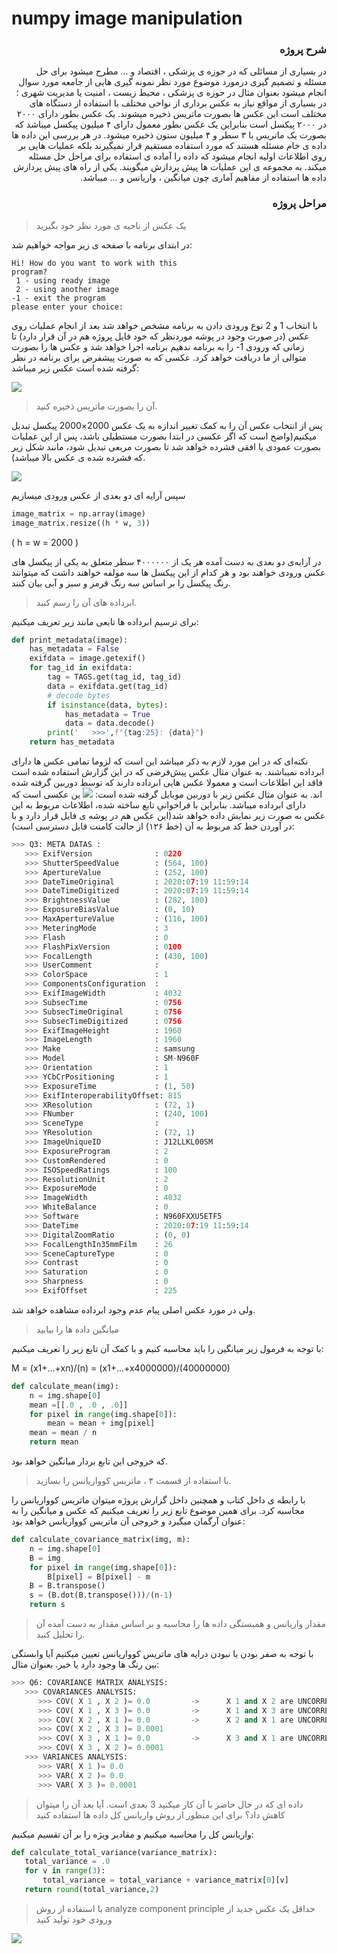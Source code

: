 # numpy image manipulation
### <div dir="rtl">شرح پروژه </div>
<div dir="rtl">
در بسیاری از مسائلی که در حوزه ی پزشکی ، اقتصاد و ... مطرح میشود برای حل مسئله و تصمیم گیری
درمورد موضوع مورد نظر نمونه گیری هایی از جامعه مورد سوال انجام میشود بعنوان مثال در حوزه ی پزشکی
، محیط زیست ، امنیت یا مدیریت شهری ؛ در بسیاری از مواقع نیاز به عکس برداری از نواحی مختلف با
استفاده از دستگاه های مختلف است این عکس ها بصورت ماتریس ذخیره میشوند. یک عکس بطور دارای
۲۰۰۰ در ۲۰۰۰ پیکسل است بنابراین یک عکس بطور معمول دارای ۴ میلیون پیکسل میباشد که بصورت یک
ماتریس با ۳ سطر و ۴ میلیون ستون ذخیره میشود. در هر بررسی این داده ها داده ی خام مسئله هستند که
مورد استفاده مستقیم قرار نمیگیرند بلکه عملیات هایی بر روی اطلاعات اولیه انجام میشود که داده را آماده
ی استفاده برای مراحل حل مسئله میکند. به مجموعه ی این عملیات ها پیش پردازش میگویند.
یکی از راه های پیش پردازش داده ها استفاده از مفاهیم آماری چون میانگین ، واریانس و ... میباشد.
 </div>

### <div dir="rtl"> مراحل پروژه </div> ###
> یک عکس از ناحیه ی مورد نظر خود بگیرید 

در ابتدای برنامه با صفحه ی زیر مواجه خواهیم شد:
```
Hi! How do you want to work with this 
program?
 1 - using ready image
 2 - using another image
-1 - exit the program
please enter your choice:  
```
با انتخاب 1 و 2 نوع ورودی دادن به برنامه مشخص خواهد شد بعد از انجام عملیات روی عکس (در صورت وجود در پوشه موردنظر که خود فایل پروژه هم در آن قرار دارد) تا زمانی که ورودی 1- را به برنامه ندهیم برنامه اجرا خواهد شد و عکس ها را بصورت متوالی از ما دریافت خواهد کرد. عکسی که به صورت پیشفرض برای برنامه در نظر گرفته شده است عکس زیر میباشد:

<img src="https://cdn.discordapp.com/attachments/732234196487241741/734420271972220959/1.jpg">

> آن را بصورت ماتریس ذخیره کنید.

پس از انتخاب عکس آن را به کمک تغییر اندازه به یک عکس 2000×2000 پیکسل تبدیل میکنیم(واضح است که اگر عکسی در ابتدا  بصورت مستطیلی باشد، پس از این عملیات بصورت عمودی یا افقی فشرده خواهد شد تا بصورت مربعی تبدیل شود، مانند شکل زیر که فشرده شده ی عکس بالا میباشد).

<img src="https://cdn.discordapp.com/attachments/732234196487241741/734420298245603338/2.jpg">

سپس آرایه ای دو بعدی از عکس ورودی میسازیم

```python
image_matrix = np.array(image) 
image_matrix.resize((h * w, 3))
```

( h = w = 2000 )

در آرایه‌ی دو بعدی به دست آمده هر یک از ۴۰۰۰۰۰۰ سطر متعلق به یکی از پیکسل های عکس ورودی خواهند بود و هر کدام از این پیکسل ها سه مولفه خواهند داشت که میتوانند رنگ پیکسل را بر اساس سه رنگ قرمز و سبز و آبی بیان کنند.

> ابرداده های آن را رسم کنید.

برای ترسیم ابرداده ها تابعی مانند زیر تعریف میکنیم:
```python
def print_metadata(image):
    has_metadata = False
    exifdata = image.getexif()
    for tag_id in exifdata:
        tag = TAGS.get(tag_id, tag_id)
        data = exifdata.get(tag_id)
        # decode bytes
        if isinstance(data, bytes):
            has_metadata = True
            data = data.decode()
        print('   >>>',f"{tag:25}: {data}")
    return has_metadata
```
نکته‌ای که در این مورد لازم به ذکر میباشد این است که لزوما تمامی عکس ها دارای ابرداده نمیباشند. به عنوان مثال عکس پیش‌فرضی که در این گزارش استفاده شده است فاقد این اطلاعات است و معمولا عکس هایی ابرداده دارند که توسط دوربین گرفته شده اند. به عنوان مثال عکس زیر با دوربین موبایل گرفته شده است:
<img src="https://cdn.discordapp.com/attachments/732234196487241741/734420304050520104/3.jpg">
ین عکسی است که دارای ابرداده میباشد. بنابراین با فراخوانیِ تابع ساخته شده، اطلاعات مربوط به این عکس به صورت زیر نمایش داده خواهد شد(این عکس هم در پوشه ی فایل قرار دارد و با در آوردن خط کد مربوط به آن (خط ۱۲۶) از حالت کامنت قابل دسترسی است):
```python
>>> Q3: META DATAS :
   >>> ExifVersion              : 0220
   >>> ShutterSpeedValue        : (564, 100)
   >>> ApertureValue            : (252, 100)
   >>> DateTimeOriginal         : 2020:07:19 11:59:14
   >>> DateTimeDigitized        : 2020:07:19 11:59:14
   >>> BrightnessValue          : (282, 100)
   >>> ExposureBiasValue        : (0, 10)
   >>> MaxApertureValue         : (116, 100)
   >>> MeteringMode             : 3
   >>> Flash                    : 0
   >>> FlashPixVersion          : 0100
   >>> FocalLength              : (430, 100)
   >>> UserComment              :
   >>> ColorSpace               : 1
   >>> ComponentsConfiguration  : 
   >>> ExifImageWidth           : 4032
   >>> SubsecTime               : 0756
   >>> SubsecTimeOriginal       : 0756
   >>> SubsecTimeDigitized      : 0756
   >>> ExifImageHeight          : 1960
   >>> ImageLength              : 1960
   >>> Make                     : samsung
   >>> Model                    : SM-N960F
   >>> Orientation              : 1
   >>> YCbCrPositioning         : 1
   >>> ExposureTime             : (1, 50)
   >>> ExifInteroperabilityOffset: 815
   >>> XResolution              : (72, 1)
   >>> FNumber                  : (240, 100)
   >>> SceneType                : 
   >>> YResolution              : (72, 1)
   >>> ImageUniqueID            : J12LLKL00SM
   >>> ExposureProgram          : 2
   >>> CustomRendered           : 0
   >>> ISOSpeedRatings          : 100
   >>> ResolutionUnit           : 2
   >>> ExposureMode             : 0
   >>> ImageWidth               : 4032
   >>> WhiteBalance             : 0
   >>> Software                 : N960FXXU5ETF5
   >>> DateTime                 : 2020:07:19 11:59:14
   >>> DigitalZoomRatio         : (0, 0)
   >>> FocalLengthIn35mmFilm    : 26
   >>> SceneCaptureType         : 0
   >>> Contrast                 : 0
   >>> Saturation               : 0
   >>> Sharpness                : 0
   >>> ExifOffset               : 225

```
ولی در مورد عکس اصلی پیام عدم وجود ابرداده مشاهده خواهد شد.

 > میانگین داده ها را بیابید

با توجه به فرمول زیر میانگین را باید محاسبه کنیم و با کمک آن تابع زیر را تعریف میکنیم: 

M = (x1+...+xn)/(n) = (x1+...+x4000000)/(40000000)

```python
def calculate_mean(img):
    n = img.shape[0]
    mean =[[.0 , .0 , .0]]
    for pixel in range(img.shape[0]):
        mean = mean + img[pixel]
    mean = mean / n
    return mean
```
که خروجی این تابع  بردار میانگین خواهد بود.

> با استفاده از قسمت ۴ ، ماتریس کوواریانس را بسازید.

با رابطه ی داخل کتاب و همچنین داخل گزارش پروژه میتوان ماتریس کوواریانس را محاسبه کرد.
برای همین موضوع تابع زیر را تعریف میکنیم که عکس و میانگین را به عنوان آرگمان میگیرد و خروجی آن ماتریس کوواریانس خواهد بود:

```python
def calculate_covariance_matrix(img, m):
    n = img.shape[0]
    B = img
    for pixel in range(img.shape[0]):
        B[pixel] = B[pixel] - m
    B = B.transpose()
    s = (B.dot(B.transpose()))/(n-1)
    return s
```

> مقدار واریانس و همبستگی داده ها را محاسبه و بر اساس مقدار به دست آمده آن را تحلیل کنید.

با توجه به صفر بودن یا نبودن درایه های ماتریس کوواریانس تعیین میکنیم آیا وابستگی بین رنگ ها وجود دارد یا خیر. بعنوان مثال:

```python
>>> Q6: COVARIANCE MATRIX ANALYSIS:
   >>> COVARIANCES ANALYSIS:
      >>> COV( X 1 , X 2 )= 0.0         ->      X 1 and X 2 are UNCORRELATED.
      >>> COV( X 1 , X 3 )= 0.0         ->      X 1 and X 3 are UNCORRELATED.
      >>> COV( X 2 , X 1 )= 0.0         ->      X 2 and X 1 are UNCORRELATED.
      >>> COV( X 2 , X 3 )= 0.0001
      >>> COV( X 3 , X 1 )= 0.0         ->      X 3 and X 1 are UNCORRELATED.
      >>> COV( X 3 , X 2 )= 0.0001
   >>> VARIANCES ANALYSIS:
      >>> VAR( X 1 )= 0.0
      >>> VAR( X 2 )= 0.0
      >>> VAR( X 3 )= 0.0001
```

> داده ای که در حال حاضر با آن کار میکنید 3 بعدی است. آیا بعد آن را میتوان کاهش داد؟ برای این
منظور از روش واریانس کل داده ها استفاده کنید
 
 واریانس کل را محاسبه میکنیم و مقادیر ویژه را بر آن تقسیم میکنیم:
 ```python
 def calculate_total_variance(variance_matrix):
    total_variance = .0
    for v in range(3):
        total_variance = total_variance + variance_matrix[0][v]
    return round(total_variance,2)
```


> با استفاده از روش analyze component principle حداقل یک عکس جدید از ورودی خود
تولید کنید 


<img src="https://cdn.discordapp.com/attachments/732234196487241741/734420313865191524/4.jpg">

